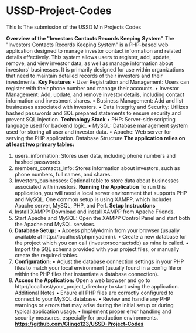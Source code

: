 # USSD-Project-Codes
This Is The submission of the USSD Min Projects Codes

**Overview of the "Investors Contacts Records Keeping System"**
The "Investors Contacts Records Keeping System" is a PHP-based web application designed to manage investor contact information and related details effectively. This system allows users to register, add, update, remove, and view investor data, as well as manage information about investors' businesses. It is primarily designed for use within organizations that need to maintain detailed records of their investors and their investments.
**Key Features**
•	User Registration and Management: Users can register with their phone number and manage their accounts.
•	Investor Management: Add, update, and remove investor details, including contact information and investment shares.
•	Business Management: Add and list businesses associated with investors.
•	Data Integrity and Security: Utilizes hashed passwords and SQL prepared statements to ensure security and prevent SQL injection.
**Technology Stack**
•	PHP: Server-side scripting language used for backend logic.
•	MySQL: Database management system used for storing all user and investor data.
•	Apache: Web server for serving the PHP application.
Database Structure
**The application relies on at least two primary tables:**
1.	users_information: Stores user data, including phone numbers and hashed passwords.
2.	members_contacts_info: Stores information about investors, such as phone numbers, full names, and shares.
3.	Investors_businesses: Optional table to store data about businesses associated with investors.
**Running the Application**
To run this application, you will need a local server environment that supports PHP and MySQL. One common setup is using XAMPP, which includes Apache server, MySQL, PHP, and Perl.
**Setup Instructions**
1.	Install XAMPP: Download and install XAMPP from Apache Friends.
2.	Start Apache and MySQL: Open the XAMPP Control Panel and start both the Apache and MySQL services.
3.	**Database Setup:**
•	Access phpMyAdmin from your browser (usually available at http://localhost/phpmyadmin).
•	Create a new database for the project which you can call (investorscontactsdb) as mine is called.
•	Import the SQL schema provided with your project files, or manually create the required tables.
4.	**Configuration:**
•	Adjust the database connection settings in your PHP files to match your local environment (usually found in a config file or within the PHP files that instantiate a database connection).
5.	**Access the Application:**
Open a web browser and go to http://localhost/your_project_directory to start using the application.
Additional Notes
•	Ensure all PHP files are correctly configured to connect to your MySQL database.
•	Review and handle any PHP warnings or errors that may arise during the initial setup or during typical application usage.
•	Implement proper error handling and security measures, especially for production environments.
**https://github.com/Glingo123/USSD-Project-Codes**
